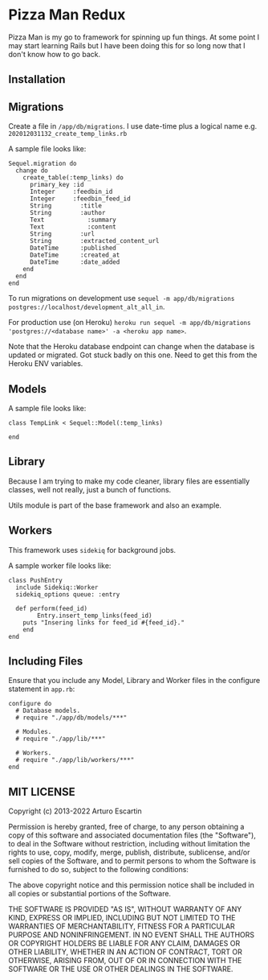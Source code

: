 # Pizza Man Redux

Pizza Man is my go to framework for spinning up fun things. At some point I may start learning Rails but I have been doing this for so long now that I don't know how to go back.

## Installation

## Migrations
Create a file in `/app/db/migrations`. I use date-time plus a logical name e.g. `202012031132_create_temp_links.rb`

A sample file looks like:

```
Sequel.migration do
  change do
    create_table(:temp_links) do
      primary_key :id
      Integer     :feedbin_id
      Integer     :feedbin_feed_id
      String   		:title
      String   		:author
      Text   		  :summary
      Text   		  :content
      String   		:url
      String   		:extracted_content_url
      DateTime		:published
      DateTime		:created_at
      DateTime		:date_added
    end
  end
end
```

To run migrations on development use `sequel -m app/db/migrations postgres://localhost/development_alt_all_in`.

For production use (on Heroku) `heroku run sequel -m app/db/migrations 'postgres://<database name>' -a <heroku app name>`.

Note that the Heroku database endpoint can change when the database is updated or migrated. Got stuck badly on this one. Need to get this from the Heroku ENV variables.

## Models
A sample file looks like:

```
class TempLink < Sequel::Model(:temp_links)

end
```

## Library
Because I am trying to make my code cleaner, library files are essentially classes, well not really, just a bunch of functions.

Utils module is part of the base framework and also an example.

## Workers
This framework uses `sidekiq` for background jobs.

A sample worker file looks like:

```
class PushEntry
  include Sidekiq::Worker
  sidekiq_options queue: :entry

  def perform(feed_id)
		Entry.insert_temp_links(feed_id)
    puts "Insering links for feed_id #{feed_id}."
	end
end

```

## Including Files
Ensure that you include any Model, Library and Worker files in the configure statement in `app.rb`:

```
configure do
  # Database models.
  # require "./app/db/models/***"

  # Modules.
  # require "./app/lib/***"

  # Workers.
  # require "./app/lib/workers/***"
end
```

## MIT LICENSE

Copyright (c) 2013-2022 Arturo Escartin

Permission is hereby granted, free of charge, to any person obtaining a copy of this software and associated documentation files (the "Software"), to deal in the Software without restriction, including without limitation the rights to use, copy, modify, merge, publish, distribute, sublicense, and/or sell copies of the Software, and to permit persons to whom the Software is furnished to do so, subject to the following conditions:

The above copyright notice and this permission notice shall be included in all copies or substantial portions of the Software.

THE SOFTWARE IS PROVIDED "AS IS", WITHOUT WARRANTY OF ANY KIND, EXPRESS OR IMPLIED, INCLUDING BUT NOT LIMITED TO THE WARRANTIES OF MERCHANTABILITY, FITNESS FOR A PARTICULAR PURPOSE AND NONINFRINGEMENT. IN NO EVENT SHALL THE AUTHORS OR COPYRIGHT HOLDERS BE LIABLE FOR ANY CLAIM, DAMAGES OR OTHER LIABILITY, WHETHER IN AN ACTION OF CONTRACT, TORT OR OTHERWISE, ARISING FROM, OUT OF OR IN CONNECTION WITH THE SOFTWARE OR THE USE OR OTHER DEALINGS IN THE SOFTWARE.
